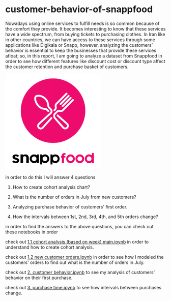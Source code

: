 # customer-behavior-of-snappfood

Nowadays using online services to fulfill needs is so common because of the comfort they provide. It becomes interesting to know that these services have a wide spectrum, from buying tickets to purchasing clothes. In Iran like in other countries, we can have access to these services through some applications like Digikala or Snapp, however, analyzing the customers’ behavior is essential to keep the businesses that provide these services afloat; so, in this report, I am going to analyze a dataset from Snappfood in order to see how different features like discount cost or discount type affect the customer retention and purchase basket of customers.

![Snappfood](assets/snappfood-logo.png)

in order to do this I will answer 4 questions

1. How to create cohort analysis chart?

2. What is the number of orders in July from new customers?

3. Analyzing purchase behavior of customers' first order.

4. How the intervals between 1st, 2nd, 3rd, 4th, and 5th orders change?

in order to find the answers to the above questions, you can check out these notebooks in order

check out [1.1 cohort analysis (based on week) main.ipynb](https://github.com/SajjadParizan/customer-behavior-of-snapfood/blob/main/notebooks/1.1%20cohort%20analysis%20(based%20on%20week)%20main.ipynb) in order to understand how to create cohort analysis.

check out [1.2 new customer orders.ipynb](https://github.com/SajjadParizan/customer-behavior-of-snapfood/blob/main/notebooks/1.2%20new%20customer%20orders.ipynb) in order to see how I modeled the customers' orders to find out what is the number of orders in July.

check out [2. customer behavior.ipynb](https://github.com/SajjadParizan/customer-behavior-of-snapfood/blob/main/notebooks/2.%20customer%20behavior.ipynb) to see my analysis of customers' behavior on their first purchase.

check out [3. purchase time.ipynb](https://github.com/SajjadParizan/customer-behavior-of-snapfood/blob/main/notebooks/3.%20purchase%20time.ipynb) to see how intervals between purchases change.

